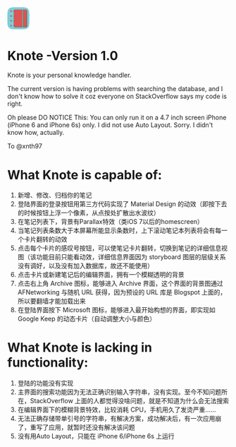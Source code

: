 <img src="https://github.com/allenx/Knote/blob/master/Assets.xcassets/Icon-76.imageset/Icon-76%402x.png" alt="Knote image" width="10%" height="10%"/>

# Knote -Version 1.0

Knote is your personal knowledge handler.


The current version is having problems with searching the database, and I don't know how to solve it coz everyone on StackOverflow says my code is right.

Oh please DO NOTICE This:
You can only run it on a 4.7 inch screen iPhone (iPhone 6 and iPhone 6s) only.
I did not use Auto Layout. Sorry. I didn't know how, actually.

To @xnth97
# What Knote is capable of:
1. 新增、修改、归档你的笔记
2. 登陆界面的登录按钮用第三方代码实现了 Material Design 的动效（即按下去的时候按钮上浮一个像素，从点按处扩散出水波纹）
3. 在笔记列表下，背景有Parallax特效（类iOS 7以后的homescreen）
4. 当笔记列表条数大于本屏幕所能显示条数时，上下滚动笔记本列表将会有每一个卡片翻转的动效
5. 点击每个卡片的感叹号按钮，可以使笔记卡片翻转，切换到笔记的详细信息视图（该功能目前只能看动效，详细信息界面因为 storyboard 图层的层级关系没有调好，以及没有加入数据库，故还不能使用）
6. 点击卡片或新建笔记后的编辑界面，拥有一个模糊透明的背景
7. 点击右上角 Archive 图标，能够进入 Archive 界面，这个界面的背景图通过 AFNetworking 与随机 URL 获得，因为预设的 URL 库是 Blogspot 上面的，所以要翻墙才能加载出来
8. 在登陆界面按下 Microsoft 图标，能够进入最开始构想的界面，即实现如 Google Keep 的动态卡片（自动调整大小与颜色） 

# What Knote is lacking in functionality:
1. 登陆的功能没有实现
2. 主界面的搜索功能因为无法正确识别输入字符串，没有实现。至今不知问题所在，StackOverflow 上面的人都觉得没啥问题，就是不知道为什么会无法搜索
3. 在编辑界面下的模糊背景特效，比较消耗 CPU，手机用久了发烫严重……
4. 无法正确存储带单引号的字符串，有解决方案，成功解决后，有一次应用崩了，重写了应用，就暂时还没有解决该问题
5. 没有用Auto Layout，只能在 iPhone 6/iPhone 6s 上运行
